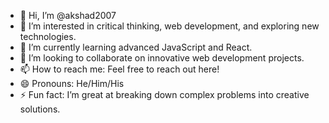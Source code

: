 - 👋 Hi, I’m @akshad2007
- 👀 I’m interested in critical thinking, web development, and exploring new technologies.
- 🌱 I’m currently learning advanced JavaScript and React.
- 💞️ I’m looking to collaborate on innovative web development projects.
- 📫 How to reach me: Feel free to reach out here!
- 😄 Pronouns: He/Him/His
- ⚡ Fun fact: I’m great at breaking down complex problems into creative solutions. 
<!---
akshad2007/akshad2007 is a ✨ special ✨ repository because its `README.md` (this file) appears on your GitHub profile.
You can click the Preview link to take a look at your changes.
--->
